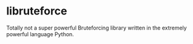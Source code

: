 # libruteforce
Totally not a super powerful Bruteforcing library written in the extremely powerful language Python.  
